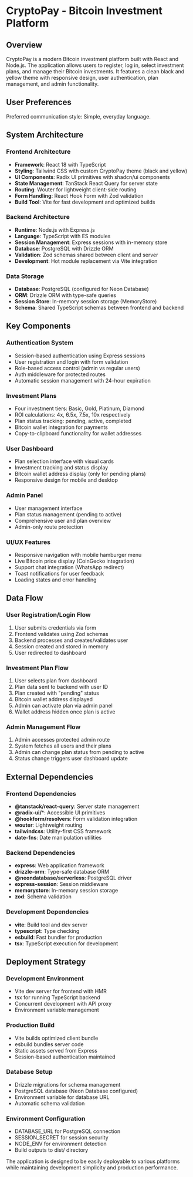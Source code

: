# CryptoPay - Bitcoin Investment Platform

## Overview

CryptoPay is a modern Bitcoin investment platform built with React and Node.js. The application allows users to register, log in, select investment plans, and manage their Bitcoin investments. It features a clean black and yellow theme with responsive design, user authentication, plan management, and admin functionality.

## User Preferences

Preferred communication style: Simple, everyday language.

## System Architecture

### Frontend Architecture
- **Framework**: React 18 with TypeScript
- **Styling**: Tailwind CSS with custom CryptoPay theme (black and yellow)
- **UI Components**: Radix UI primitives with shadcn/ui components
- **State Management**: TanStack React Query for server state
- **Routing**: Wouter for lightweight client-side routing
- **Form Handling**: React Hook Form with Zod validation
- **Build Tool**: Vite for fast development and optimized builds

### Backend Architecture
- **Runtime**: Node.js with Express.js
- **Language**: TypeScript with ES modules
- **Session Management**: Express sessions with in-memory store
- **Database**: PostgreSQL with Drizzle ORM
- **Validation**: Zod schemas shared between client and server
- **Development**: Hot module replacement via Vite integration

### Data Storage
- **Database**: PostgreSQL (configured for Neon Database)
- **ORM**: Drizzle ORM with type-safe queries
- **Session Store**: In-memory session storage (MemoryStore)
- **Schema**: Shared TypeScript schemas between frontend and backend

## Key Components

### Authentication System
- Session-based authentication using Express sessions
- User registration and login with form validation
- Role-based access control (admin vs regular users)
- Auth middleware for protected routes
- Automatic session management with 24-hour expiration

### Investment Plans
- Four investment tiers: Basic, Gold, Platinum, Diamond
- ROI calculations: 4x, 6.5x, 7.5x, 10x respectively
- Plan status tracking: pending, active, completed
- Bitcoin wallet integration for payments
- Copy-to-clipboard functionality for wallet addresses

### User Dashboard
- Plan selection interface with visual cards
- Investment tracking and status display
- Bitcoin wallet address display (only for pending plans)
- Responsive design for mobile and desktop

### Admin Panel
- User management interface
- Plan status management (pending to active)
- Comprehensive user and plan overview
- Admin-only route protection

### UI/UX Features
- Responsive navigation with mobile hamburger menu
- Live Bitcoin price display (CoinGecko integration)
- Support chat integration (WhatsApp redirect)
- Toast notifications for user feedback
- Loading states and error handling

## Data Flow

### User Registration/Login Flow
1. User submits credentials via form
2. Frontend validates using Zod schemas
3. Backend processes and creates/validates user
4. Session created and stored in memory
5. User redirected to dashboard

### Investment Plan Flow
1. User selects plan from dashboard
2. Plan data sent to backend with user ID
3. Plan created with "pending" status
4. Bitcoin wallet address displayed
5. Admin can activate plan via admin panel
6. Wallet address hidden once plan is active

### Admin Management Flow
1. Admin accesses protected admin route
2. System fetches all users and their plans
3. Admin can change plan status from pending to active
4. Status change triggers user dashboard update

## External Dependencies

### Frontend Dependencies
- **@tanstack/react-query**: Server state management
- **@radix-ui/***: Accessible UI primitives
- **@hookform/resolvers**: Form validation integration
- **wouter**: Lightweight routing
- **tailwindcss**: Utility-first CSS framework
- **date-fns**: Date manipulation utilities

### Backend Dependencies
- **express**: Web application framework
- **drizzle-orm**: Type-safe database ORM
- **@neondatabase/serverless**: PostgreSQL driver
- **express-session**: Session middleware
- **memorystore**: In-memory session storage
- **zod**: Schema validation

### Development Dependencies
- **vite**: Build tool and dev server
- **typescript**: Type checking
- **esbuild**: Fast bundler for production
- **tsx**: TypeScript execution for development

## Deployment Strategy

### Development Environment
- Vite dev server for frontend with HMR
- tsx for running TypeScript backend
- Concurrent development with API proxy
- Environment variable management

### Production Build
- Vite builds optimized client bundle
- esbuild bundles server code
- Static assets served from Express
- Session-based authentication maintained

### Database Setup
- Drizzle migrations for schema management
- PostgreSQL database (Neon Database configured)
- Environment variable for database URL
- Automatic schema validation

### Environment Configuration
- DATABASE_URL for PostgreSQL connection
- SESSION_SECRET for session security
- NODE_ENV for environment detection
- Build outputs to dist/ directory

The application is designed to be easily deployable to various platforms while maintaining development simplicity and production performance.
